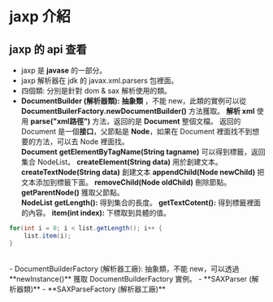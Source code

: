 # jaxp 介紹

## jaxp 的 api 查看
- jaxp 是 **javase** 的一部分。
- jaxp 解析器在 jdk 的 javax.xml.parsers 包裡面。
 - 四個類: 分別是針對 dom & sax 解析使用的類。
 - **DocumentBuilder (解析器類):** **抽象類** ，不能 new，此類的實例可以從 **DocumentBuilerFactory.newDocumentBuilder()** 方法獲取。
   **解析 xml** 使用 **parse("xml路徑")** 方法，返回的是 **Document** 整個文檔。
   返回的 Document 是一個**接口**，父節點是 **Node**，如果在 Document 裡面找不到想要的方法，可以去 Node 裡面找。
   <br>
   **Document**
   **getElementByTagName(String tagname)**
   可以得到標籤，返回集合 NodeList。
   **createElement(String data)** 
   用於創建文本。
   **createTextNode(String data)**
   創建文本
   **appendChild(Node newChild)**
   把文本添加到標籤下面。
   **removeChild(Node oldChild)**
   刪除節點。
   **getParentNode()**
   獲取父節點。
   <br>
   **NodeList**
   **getLength():** 得到集合的長度。
    **getTextCotent():** 得到標籤裡面的內容。
   **item(int index):** 下標取到具體的值。
   
```java
for(int i = 0; i < list.getLength(); i++ {
    list.item(i); 
}
```
    
  <br>
 - DocumentBuilderFactory (解析器工廠): 抽象類，不能 new，可以透過 **newInstance()** 獲取 DocumentBuilderFactory 實例。
 - **SAXParser (解析器類)**
 - **SAXParseFactory (解析器工廠)**
